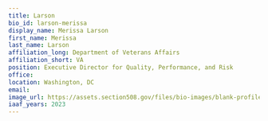 ```yaml
---
title: Larson
bio_id: larson-merissa
display_name: Merissa Larson
first_name: Merissa 
last_name: Larson
affiliation_long: Department of Veterans Affairs
affiliation_short: VA
position: Executive Director for Quality, Performance, and Risk
office: 
location: Washington, DC
email: 
image_url: https://assets.section508.gov/files/bio-images/blank-profile.jpg
iaaf_years: 2023
---
```

